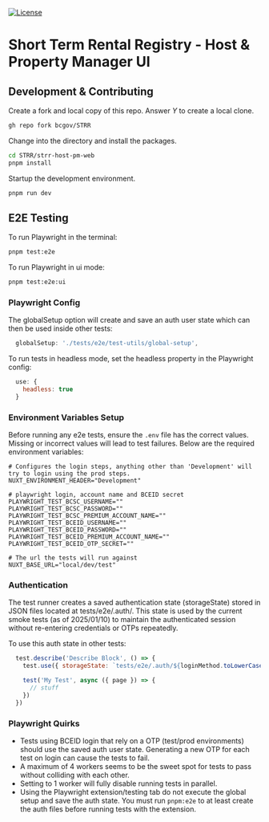 [![License](https://img.shields.io/badge/License-BSD%203%20Clause-blue.svg)](LICENSE)

# Short Term Rental Registry - Host & Property Manager UI

## Development & Contributing

Create a fork and local copy of this repo. Answer _Y_ to create a local clone.
```bash
gh repo fork bcgov/STRR
```

Change into the directory and install the packages.
```bash
cd STRR/strr-host-pm-web
pnpm install
```

Startup the development environment.
```bash
pnpm run dev
```

## E2E Testing

To run Playwright in the terminal:
```bash
pnpm test:e2e
```

To run Playwright in ui mode:
```bash
pnpm test:e2e:ui
```

### Playwright Config

The globalSetup option will create and save an auth user state which can then be used inside other tests:
```js
  globalSetup: './tests/e2e/test-utils/global-setup',
```

To run tests in headless mode, set the headless property in the Playwright config:
```js
  use: {
    headless: true
  }
```

### Environment Variables Setup

Before running any e2e tests, ensure the `.env` file has the correct values. Missing or incorrect values will lead to test failures. Below are the required environment variables:

```
# Configures the login steps, anything other than 'Development' will try to login using the prod steps.
NUXT_ENVIRONMENT_HEADER="Development"

# playwright login, account name and BCEID secret
PLAYWRIGHT_TEST_BCSC_USERNAME=""
PLAYWRIGHT_TEST_BCSC_PASSWORD=""
PLAYWRIGHT_TEST_BCSC_PREMIUM_ACCOUNT_NAME=""
PLAYWRIGHT_TEST_BCEID_USERNAME=""
PLAYWRIGHT_TEST_BCEID_PASSWORD=""
PLAYWRIGHT_TEST_BCEID_PREMIUM_ACCOUNT_NAME=""
PLAYWRIGHT_TEST_BCEID_OTP_SECRET=""

# The url the tests will run against
NUXT_BASE_URL="local/dev/test"
```

### Authentication

The test runner creates a saved authentication state (storageState) stored in JSON files located at tests/e2e/.auth/. This state is used by the current smoke tests (as of 2025/01/10) to maintain the authenticated session without re-entering credentials or OTPs repeatedly.

To use this auth state in other tests:
```js
  test.describe('Describe Block', () => {
    test.use({ storageState: `tests/e2e/.auth/${loginMethod.toLowerCase()}-user.json` })

    test('My Test', async ({ page }) => {
      // stuff
    })
  })
```

### Playwright Quirks

- Tests using BCEID login that rely on a OTP (test/prod environments) should use the saved auth user state. Generating a new OTP for each test on login can cause the tests to fail.
- A maximum of 4 workers seems to be the sweet spot for tests to pass without colliding with each other.
- Setting to 1 worker will fully disable running tests in parallel.
- Using the Playwright extension/testing tab do not execute the global setup and save the auth state. You must run `pnpm:e2e` to at least create the auth files before running tests with the extension.
